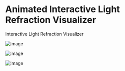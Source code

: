 # Animated Interactive Light Refraction Visualizer
Interactive Light Refraction Visualizer

![image](https://github.com/user-attachments/assets/3189e299-e4db-41d7-9581-dbcd75fa8b9c)


![image](https://github.com/user-attachments/assets/23ab9d15-ec2a-4562-abab-c36de4ac0bd4)

![image](https://github.com/user-attachments/assets/5d9194be-5b21-4b46-a48f-b5e0ebfead23)
